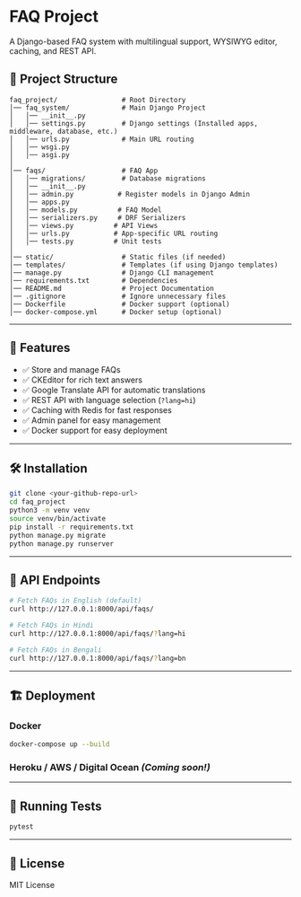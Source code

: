 # FAQ Project

A Django-based FAQ system with multilingual support, WYSIWYG editor, caching, and REST API.

## 📂 Project Structure
```
faq_project/                # Root Directory
│── faq_system/             # Main Django Project
│   │── __init__.py
│   │── settings.py         # Django settings (Installed apps, middleware, database, etc.)
│   │── urls.py             # Main URL routing
│   │── wsgi.py
│   │── asgi.py
│
│── faqs/                   # FAQ App
│   │── migrations/         # Database migrations
│   │── __init__.py
│   │── admin.py           # Register models in Django Admin
│   │── apps.py
│   │── models.py          # FAQ Model
│   │── serializers.py     # DRF Serializers
│   │── views.py          # API Views
│   │── urls.py           # App-specific URL routing
│   │── tests.py          # Unit tests
│
│── static/                 # Static files (if needed)
│── templates/              # Templates (if using Django templates)
│── manage.py               # Django CLI management
│── requirements.txt        # Dependencies
│── README.md               # Project Documentation
│── .gitignore              # Ignore unnecessary files
│── Dockerfile              # Docker support (optional)
│── docker-compose.yml      # Docker setup (optional)
```

---

## 🚀 Features
- ✅ Store and manage FAQs
- ✅ CKEditor for rich text answers
- ✅ Google Translate API for automatic translations
- ✅ REST API with language selection (`?lang=hi`)
- ✅ Caching with Redis for fast responses
- ✅ Admin panel for easy management
- ✅ Docker support for easy deployment

---

## 🛠 Installation
```bash
git clone <your-github-repo-url>
cd faq_project
python3 -m venv venv
source venv/bin/activate
pip install -r requirements.txt
python manage.py migrate
python manage.py runserver
```

---

## 📡 API Endpoints
```bash
# Fetch FAQs in English (default)
curl http://127.0.0.1:8000/api/faqs/

# Fetch FAQs in Hindi
curl http://127.0.0.1:8000/api/faqs/?lang=hi

# Fetch FAQs in Bengali
curl http://127.0.0.1:8000/api/faqs/?lang=bn
```

---

## 🏗 Deployment
### **Docker**
```bash
docker-compose up --build
```
### **Heroku / AWS / Digital Ocean** *(Coming soon!)*

---

## 🧪 Running Tests
```bash
pytest
```

---

## 📝 License
MIT License
